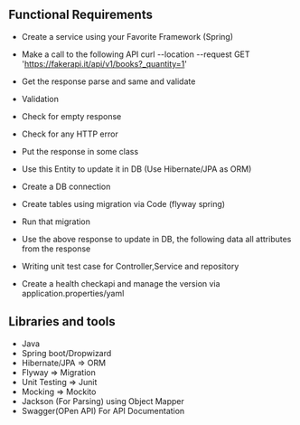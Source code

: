 ## Functional Requirements

- Create a service using your Favorite Framework (Spring)
- Make a call to the following API
  curl --location --request GET 'https://fakerapi.it/api/v1/books?_quantity=1'
- Get the response parse and same and validate
- Validation
- Check for empty response
- Check for any HTTP error
- Put the response in some class
- Use this Entity to update it in DB (Use Hibernate/JPA as ORM)
- Create a DB connection
- Create tables using migration via Code (flyway spring)
- Run that migration
- Use the above response to update in DB, the following data
  all attributes from the response

- Writing unit test case for Controller,Service and repository
- Create a health checkapi and manage the version via application.properties/yaml

## Libraries and tools

- Java
- Spring boot/Dropwizard
- Hibernate/JPA => ORM
- Flyway => Migration
- Unit Testing => Junit
- Mocking => Mockito
- Jackson (For Parsing) using Object Mapper
- Swagger(OPen API) For API Documentation
